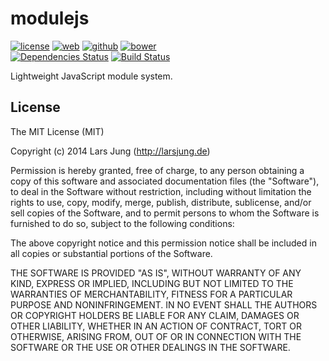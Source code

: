 # modulejs

[![license][license-img]][github] [![web][web-img]][web] [![github][github-img]][github] [![bower][bower-img]][github]  
[![Dependencies Status][david-img]][david] [![Build Status][travis-img]][travis]

Lightweight JavaScript module system.


## License
The MIT License (MIT)

Copyright (c) 2014 Lars Jung (http://larsjung.de)

Permission is hereby granted, free of charge, to any person obtaining a copy
of this software and associated documentation files (the "Software"), to deal
in the Software without restriction, including without limitation the rights
to use, copy, modify, merge, publish, distribute, sublicense, and/or sell
copies of the Software, and to permit persons to whom the Software is
furnished to do so, subject to the following conditions:

The above copyright notice and this permission notice shall be included in
all copies or substantial portions of the Software.

THE SOFTWARE IS PROVIDED "AS IS", WITHOUT WARRANTY OF ANY KIND, EXPRESS OR
IMPLIED, INCLUDING BUT NOT LIMITED TO THE WARRANTIES OF MERCHANTABILITY,
FITNESS FOR A PARTICULAR PURPOSE AND NONINFRINGEMENT. IN NO EVENT SHALL THE
AUTHORS OR COPYRIGHT HOLDERS BE LIABLE FOR ANY CLAIM, DAMAGES OR OTHER
LIABILITY, WHETHER IN AN ACTION OF CONTRACT, TORT OR OTHERWISE, ARISING FROM,
OUT OF OR IN CONNECTION WITH THE SOFTWARE OR THE USE OR OTHER DEALINGS IN
THE SOFTWARE.


[web]: http://larsjung.de/modulejs/
[github]: https://github.com/lrsjng/modulejs
[david]: https://david-dm.org/lrsjng/modulejs
[travis]: https://travis-ci.org/lrsjng/modulejs

[license-img]: http://img.shields.io/badge/license-MIT-a0a060.svg?style=flat-square
[web-img]: http://img.shields.io/badge/web-larsjung.de/modulejs-a0a060.svg?style=flat-square
[github-img]: http://img.shields.io/badge/github-lrsjng/modulejs-a0a060.svg?style=flat-square
[bower-img]: http://img.shields.io/badge/bower-lrsjng/modulejs-a0a060.svg?style=flat-square

[david-img]: http://img.shields.io/david/lrsjng/modulejs.svg?style=flat-square
[travis-img]: http://img.shields.io/travis/lrsjng/modulejs.svg?style=flat-square
